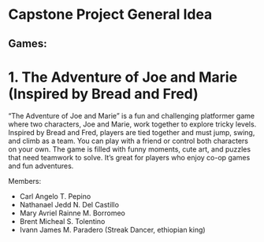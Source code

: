 # Capstone Project General Idea
## Games:

# 1. The Adventure of Joe and Marie (Inspired by Bread and Fred)
“The Adventure of Joe and Marie” is a fun and challenging platformer game where two characters, Joe and Marie, work together to explore tricky levels. Inspired by Bread and Fred, players are tied together and must jump, swing, and climb as a team. You can play with a friend or control both characters on your own. The game is filled with funny moments, cute art, and puzzles that need teamwork to solve. It’s great for players who enjoy co-op games and fun adventures.


Members:
 - Carl Angelo T. Pepino
 - Nathanael Jedd N. Del Castillo
 - Mary Avriel Rainne M. Borromeo
 - Brent Micheal S. Tolentino
 - Ivann James M. Paradero (Streak Dancer, ethiopian king)
